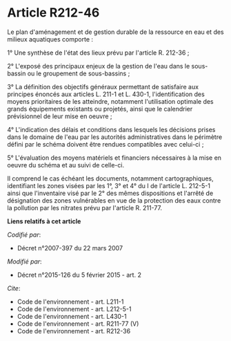 # Article R212-46

Le plan d'aménagement et de gestion durable de la ressource en eau et des milieux aquatiques comporte : 

1° Une synthèse de l'état des lieux prévu par l'article R. 212-36 ; 

2° L'exposé des principaux enjeux de la gestion de l'eau dans le sous-bassin ou le groupement de sous-bassins ; 

3° La définition des objectifs généraux permettant de satisfaire aux principes énoncés aux articles L. 211-1 et L. 430-1,
l'identification des moyens prioritaires de les atteindre, notamment l'utilisation optimale des grands équipements existants
ou projetés, ainsi que le calendrier prévisionnel de leur mise en oeuvre ; 

4° L'indication des délais et conditions dans lesquels les décisions prises dans le domaine de l'eau par les autorités
administratives dans le périmètre défini par le schéma doivent être rendues compatibles avec celui-ci ; 

5° L'évaluation des moyens matériels et financiers nécessaires à la mise en oeuvre du schéma et au suivi de celle-ci. 

Il comprend le cas échéant les documents, notamment cartographiques, identifiant les zones visées par les 1°, 3° et 4° du I
de l'article L. 212-5-1 ainsi que l'inventaire visé par le 2° des mêmes dispositions et l'arrêté de désignation des zones
vulnérables en vue de la protection des eaux contre la pollution par les nitrates prévu par l'article R. 211-77.

**Liens relatifs à cet article**

_Codifié par_:

  - Décret n°2007-397 du 22 mars 2007

_Modifié par_:

  - Décret n°2015-126 du 5 février 2015 - art. 2

_Cite_:

  - Code de l'environnement - art. L211-1
  - Code de l'environnement - art. L212-5-1
  - Code de l'environnement - art. L430-1
  - Code de l'environnement - art. R211-77 (V)
  - Code de l'environnement - art. R212-36

